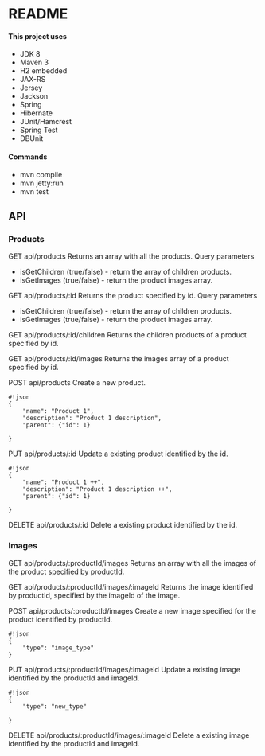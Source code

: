 # README #

#### This project uses ####
- JDK 8
- Maven 3
- H2 embedded
- JAX-RS
- Jersey
- Jackson
- Spring
- Hibernate
- JUnit/Hamcrest
- Spring Test
- DBUnit

#### Commands ####
- mvn compile
- mvn jetty:run
- mvn test

## API ##

### Products ###

GET api/products
Returns an array with all the products.
Query parameters
* isGetChildren (true/false) - return the array of children products.
* isGetImages (true/false) - return the product images array. 


GET api/products/:id
Returns the product specified by id.
Query parameters
* isGetChildren (true/false) - return the array of children products.
* isGetImages (true/false) - return the product images array. 


GET api/products/:id/children
Returns the children products of a product specified by id.


GET api/products/:id/images
Returns the images array of a product specified by id.


POST api/products
Create a new product.
```
#!json
{
    "name": "Product 1",
    "description": "Product 1 description",
    "parent": {"id": 1}

}
```


PUT api/products/:id
Update a existing product identified by the id.
```
#!json
{
    "name": "Product 1 ++",
    "description": "Product 1 description ++",
    "parent": {"id": 1}

}
```


DELETE api/products/:id
Delete a existing product identified by the id.


### Images ###

GET api/products/:productId/images
Returns an array with all the images of the product specified by productId.


GET api/products/:productId/images/:imageId
Returns the image identified by productId, specified by the imageId of the image.


POST api/products/:productId/images
Create a new image specified for the product identified by productId.
```
#!json
{
    "type": "image_type"
}
```


PUT api/products/:productId/images/:imageId
Update a existing image identified by the productId and imageId.
```
#!json
{
    "type": "new_type"

}
```

DELETE api/products/:productId/images/:imageId 
Delete a existing image identified by the productId and imageId.